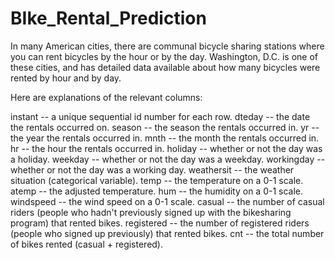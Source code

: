 
# BIke_Rental_Prediction

In many American cities, there are communal bicycle sharing stations where you can rent bicycles by the hour or by the day. Washington, D.C. is one of these cities, and has detailed data available about how many bicycles were rented by hour and by day.

Here are explanations of the relevant columns:

instant -- a unique sequential id number for each row.
dteday -- the date the rentals occurred on.
season -- the season the rentals occurred in.
yr -- the year the rentals occurred in.
mnth -- the month the rentals occurred in.
hr -- the hour the rentals occurred in.
holiday -- whether or not the day was a holiday.
weekday -- whether or not the day was a weekday.
workingday -- whether or not the day was a working day.
weathersit -- the weather situation (categorical variable).
temp -- the temperature on a 0-1 scale.
atemp -- the adjusted temperature.
hum -- the humidity on a 0-1 scale.
windspeed -- the wind speed on a 0-1 scale.
casual -- the number of casual riders (people who hadn't previously signed up with the bikesharing program) that rented bikes.
registered -- the number of registered riders (people who signed up previously) that rented bikes.
cnt -- the total number of bikes rented (casual + registered).
